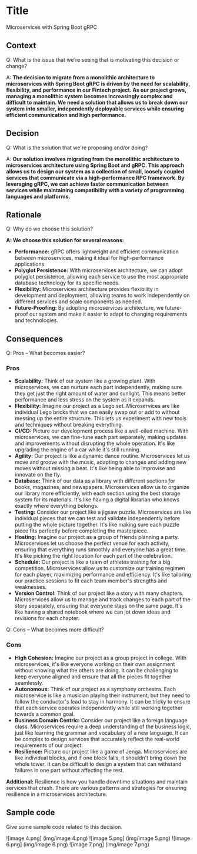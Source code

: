 # Title
Microservices with Spring Boot gRPC

## Context
Q: What is the issue that we're seeing that is motivating this decision or change?

A: **The decision to migrate from a monolithic architecture to microservices with Spring Boot gRPC is driven by the need for scalability, flexibility, and performance in our Fintech project. As our project grows, managing a monolithic system becomes increasingly complex and difficult to maintain. We need a solution that allows us to break down our system into smaller, independently deployable services while ensuring efficient communication and high performance.**

## Decision
Q: What is the solution that we're proposing and/or doing?

A: **Our solution involves migrating from the monolithic architecture to microservices architecture using Spring Boot and gRPC. This approach allows us to design our system as a collection of small, loosely coupled services that communicate via a high-performance RPC framework. By leveraging gRPC, we can achieve faster communication between services while maintaining compatibility with a variety of programming languages and platforms.**

## Rationale
Q: Why do we choose this solution?

**A: We choose this solution for several reasons:**
- **Performance:** gRPC offers lightweight and efficient communication between microservices, making it ideal for high-performance applications.
- **Polyglot Persistence:** With microservices architecture, we can adopt polyglot persistence, allowing each service to use the most appropriate database technology for its specific needs.
- **Flexibility:** Microservices architecture provides flexibility in development and deployment, allowing teams to work independently on different services and scale components as needed.
- **Future-Proofing:** By adopting microservices architecture, we future-proof our system and make it easier to adapt to changing requirements and technologies.

## Consequences
Q: Pros – What becomes easier?

### Pros
- **Scalability:** Think of our system like a growing plant. With microservices, we can nurture each part independently, making sure they get just the right amount of water and sunlight. This means better performance and less stress on the system as it expands.
- **Flexibility:** Imagine our project as a Lego set. Microservices are like individual Lego bricks that we can easily swap out or add to without messing up the entire structure. This lets us experiment with new tools and techniques without breaking everything.
- **CI/CD:** Picture our development process like a well-oiled machine. With microservices, we can fine-tune each part separately, making updates and improvements without disrupting the whole operation. It's like upgrading the engine of a car while it's still running.
- **Agility:** Our project is like a dynamic dance routine. Microservices let us move and groove with the music, adapting to changes and adding new moves without missing a beat. It's like being able to improvise and innovate on the fly.
- **Database:** Think of our data as a library with different sections for books, magazines, and newspapers. Microservices allow us to organize our library more efficiently, with each section using the best storage system for its materials. It's like having a digital librarian who knows exactly where everything belongs.
- **Testing:** Consider our project like a jigsaw puzzle. Microservices are like individual pieces that we can test and validate independently before putting the whole picture together. It's like making sure each puzzle piece fits perfectly before completing the masterpiece.
- **Hosting:** Imagine our project as a group of friends planning a party. Microservices let us choose the perfect venue for each activity, ensuring that everything runs smoothly and everyone has a great time. It's like picking the right location for each part of the celebration.
- **Schedule:** Our project is like a team of athletes training for a big competition. Microservices allow us to customize our training regimen for each player, maximizing performance and efficiency. It's like tailoring our practice sessions to fit each team member's strengths and weaknesses.
- **Version Control:** Think of our project like a story with many chapters. Microservices allow us to manage and track changes to each part of the story separately, ensuring that everyone stays on the same page. It's like having a shared notebook where we can jot down ideas and revisions for each chapter.

Q: Cons – What becomes more difficult?

### Cons
- **High Cohesion:** Imagine our project as a group project in college. With microservices, it's like everyone working on their own assignment without knowing what the others are doing. It can be challenging to keep everyone aligned and ensure that all the pieces fit together seamlessly.
- **Autonomous:** Think of our project as a symphony orchestra. Each microservice is like a musician playing their instrument, but they need to follow the conductor's lead to stay in harmony. It can be tricky to ensure that each service operates independently while still working together towards a common goal.
- **Business Domain Centric:** Consider our project like a foreign language class. Microservices require a deep understanding of the business logic, just like learning the grammar and vocabulary of a new language. It can be complex to design services that accurately reflect the real-world requirements of our project.
- **Resilience:** Picture our project like a game of Jenga. Microservices are like individual blocks, and if one block falls, it shouldn't bring down the whole tower. It can be difficult to design a system that can withstand failures in one part without affecting the rest.

**Additional:** Resilience is how you handle downtime situations and maintain services that crash. There are various patterns and strategies for ensuring resilience in a microservices architecture.

## Sample code
Give some sample code related to this decision.

![image 4.png] (img/image 4.png)
![image 5.png] (img/image 5.png)
![image 6.png] (img/image 6.png)
![image 7.png] (img/image 7.png)
